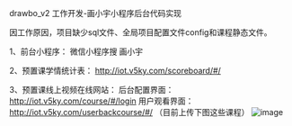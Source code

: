 drawbo_v2
工作开发-画小宇小程序后台代码实现

因工作原因，项目缺少sql文件、全局项目配置文件config和课程静态文件。

1、前台小程序：
微信小程序搜 画小宇

2、预置课学情统计表：
http://iot.v5ky.com/scoreboard/#/

3、预置课线上视频在线网站： 
后台配置界面：
http://iot.v5ky.com/course/#/login
用户观看界面：
http://iot.v5ky.com/userbackcourse/#/ （目前上传下图这些课程）
![image](https://github.com/xiaojuzibushuai/drawbo_v2/assets/57610201/5f361d88-38ce-47e6-9c25-5517fb0c3820)
